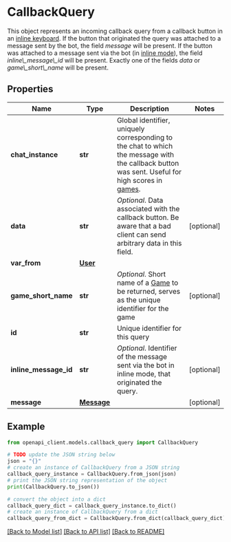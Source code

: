 # CallbackQuery

This object represents an incoming callback query from a callback button in an [inline keyboard](/bots#inline-keyboards-and-on-the-fly-updating). If the button that originated the query was attached to a message sent by the bot, the field *message* will be present. If the button was attached to a message sent via the bot (in [inline mode](https://core.telegram.org/bots/api/#inline-mode)), the field *inline\\_message\\_id* will be present. Exactly one of the fields *data* or *game\\_short\\_name* will be present.

## Properties

Name | Type | Description | Notes
------------ | ------------- | ------------- | -------------
**chat_instance** | **str** | Global identifier, uniquely corresponding to the chat to which the message with the callback button was sent. Useful for high scores in [games](https://core.telegram.org/bots/api/#games). | 
**data** | **str** | *Optional*. Data associated with the callback button. Be aware that a bad client can send arbitrary data in this field. | [optional] 
**var_from** | [**User**](User.md) |  | 
**game_short_name** | **str** | *Optional*. Short name of a [Game](https://core.telegram.org/bots/api/#games) to be returned, serves as the unique identifier for the game | [optional] 
**id** | **str** | Unique identifier for this query | 
**inline_message_id** | **str** | *Optional*. Identifier of the message sent via the bot in inline mode, that originated the query. | [optional] 
**message** | [**Message**](Message.md) |  | [optional] 

## Example

```python
from openapi_client.models.callback_query import CallbackQuery

# TODO update the JSON string below
json = "{}"
# create an instance of CallbackQuery from a JSON string
callback_query_instance = CallbackQuery.from_json(json)
# print the JSON string representation of the object
print(CallbackQuery.to_json())

# convert the object into a dict
callback_query_dict = callback_query_instance.to_dict()
# create an instance of CallbackQuery from a dict
callback_query_from_dict = CallbackQuery.from_dict(callback_query_dict)
```
[[Back to Model list]](../README.md#documentation-for-models) [[Back to API list]](../README.md#documentation-for-api-endpoints) [[Back to README]](../README.md)


